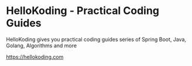 # HelloKoding - Practical Coding Guides

HelloKoding gives you practical coding guides series of Spring Boot, Java, Golang, Algorithms and more

https://hellokoding.com
